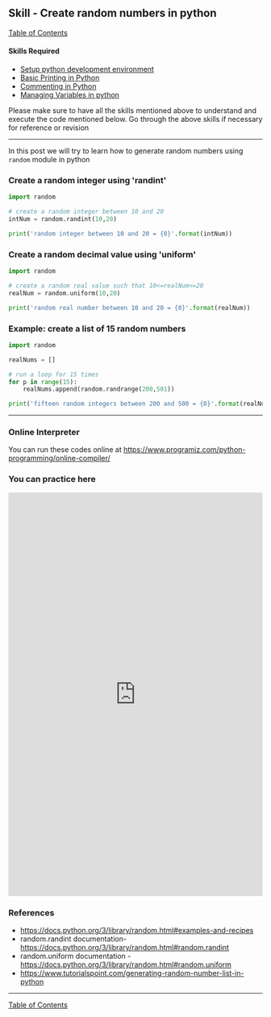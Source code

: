 ## Skill - Create random numbers in python
[Table of Contents](https://nagasudhir.blogspot.com/2020/04/taming-python-table-of-contents.html)

#### Skills Required
* [Setup python development environment](https://nagasudhir.blogspot.com/2020/04/setup-python-development-environment_14.html)
* [Basic Printing in Python](https://nagasudhir.blogspot.com/2020/04/basic-printing-in-python.html)
* [Commenting in Python](https://nagasudhir.blogspot.com/2020/04/comments-in-python.html)
* [Managing Variables in python](https://nagasudhir.blogspot.com/2020/04/managing-variables-in-python.html)

Please make sure to have all the skills mentioned above to understand and execute the code mentioned below. Go through the above skills if necessary for reference or revision

<hr/>

In this post we will try to learn how to generate random numbers using `random` module in python

### Create a random integer using 'randint'
```python
import random

# create a random integer between 10 and 20
intNum = random.randint(10,20)

print('random integer between 10 and 20 = {0}'.format(intNum))
```

### Create a random decimal value using 'uniform'
```python
import random

# create a random real value such that 10<=realNum<=20
realNum = random.uniform(10,20)

print('random real number between 10 and 20 = {0}'.format(realNum))
```

### Example: create a list of 15 random numbers
```python
import random

realNums = []

# run a loop for 15 times
for p in range(15):
	realNums.append(random.randrange(200,501))

print('fifteen random integers between 200 and 500 = {0}'.format(realNums))
```

<hr/>

### Online Interpreter
You can run these codes online at https://www.programiz.com/python-programming/online-compiler/

### You can practice here
<iframe height="800px" width="100%" src="https://repl.it/repls/MistyroseFelineUsers?lite=true" scrolling="no" frameborder="no" allowtransparency="true" allowfullscreen="true" sandbox="allow-forms allow-pointer-lock allow-popups allow-same-origin allow-scripts allow-modals"></iframe>

### References
* https://docs.python.org/3/library/random.html#examples-and-recipes
* random.randint documentation- https://docs.python.org/3/library/random.html#random.randint
* random.uniform documentation - https://docs.python.org/3/library/random.html#random.uniform
* https://www.tutorialspoint.com/generating-random-number-list-in-python

<hr/>

[Table of Contents](https://nagasudhir.blogspot.com/2020/04/taming-python-table-of-contents.html)

<!--stackedit_data:
eyJwcm9wZXJ0aWVzIjoidGl0bGU6IENyZWF0ZSByYW5kb20gbn
VtYmVycyBpbiBweXRob25cbmF1dGhvcjogTmFnYXN1ZGhpciBQ
dWxsYVxudGFnczogJ3B5dGhvbiwgbGVhcm5pbmcsIHR1dG9yaW
FsLCB0YW1pbmdfcHl0aG9uX3NraWxsJ1xuY2F0ZWdvcmllczog
dGFtaW5nX3B5dGhvbl9za2lsbFxuZGF0ZTogJzIwMjAtMDUtMT
QnXG4iLCJoaXN0b3J5IjpbNDYxMzk3NTc2XX0=
-->